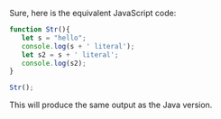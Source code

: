 Sure, here is the equivalent JavaScript code:

```javascript
function Str(){
   let s = "hello";
   console.log(s + ' literal');
   let s2 = s + ' literal';
   console.log(s2);
}

Str();
```

This will produce the same output as the Java version.
